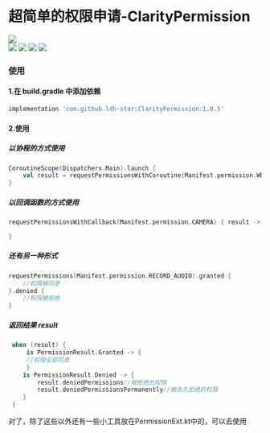 
# 超简单的权限申请-ClarityPermission
![](https://api.bintray.com/packages/li-xiaojun/jrepo/xpopup/images/download.svg)  
![](https://img.shields.io/badge/author-ldh-brightgreen.svg) ![](https://img.shields.io/badge/compileSdkVersion-32-orange.svg) ![](https://img.shields.io/badge/minSdkVersion-21-orange.svg) ![](https://img.shields.io/hexpm/l/plug.svg)


### 使用

#### 1.在 build.gradle 中添加依赖


```gradle
implementation 'com.github.ldh-star:ClarityPermission:1.0.5'
```

#### 2.使用

##### 以协程的方式使用
```kotlin
CoroutineScope(Dispatchers.Main).launch {
    val result = requestPermissionsWithCoroutine(Manifest.permission.WRITE_EXTERNAL_STORAGE)
}
```

##### 以回调函数的方式使用
```kotlin
requestPermissionsWithCallback(Manifest.permission.CAMERA) { result ->

}
```

##### 还有另一种形式
```kotlin
requestPermissions(Manifest.permission.RECORD_AUDIO).granted {
    //权限被同意
}.denied {
    //权限被拒绝
}

```


##### 返回结果 result

```kotlin
 when (result) {
     is PermissionResult.Granted -> {
     //权限全部同意
     }
    is PermissionResult.Denied -> {
        result.deniedPermissions//被拒绝的权限
        result.deniedPermissionsPermanently//被永久拒绝的权限
    }
 }
```

对了，除了这些以外还有一些小工具放在PermissionExt.kt中的，可以去使用